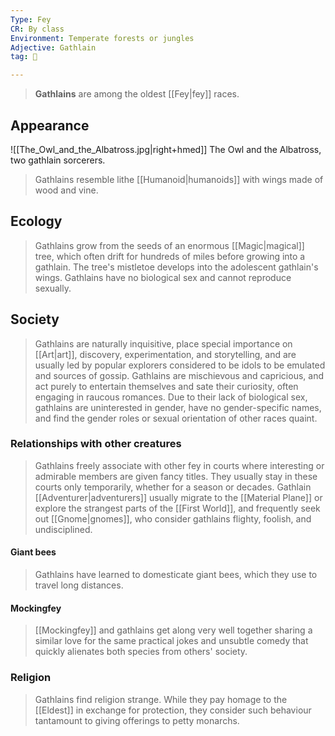 ```yaml
---
Type: Fey
CR: By class
Environment: Temperate forests or jungles
Adjective: Gathlain
tag: 👹

---
```


> **Gathlains** are among the oldest [[Fey|fey]] races.



## Appearance

![[The_Owl_and_the_Albatross.jpg|right+hmed]] 
 The Owl and the Albatross, two gathlain sorcerers.
> Gathlains resemble lithe [[Humanoid|humanoids]] with wings made of wood and vine.


## Ecology

> Gathlains grow from the seeds of an enormous [[Magic|magical]] tree, which often drift for hundreds of miles before growing into a gathlain. The tree's mistletoe develops into the adolescent gathlain's wings. Gathlains have no biological sex and cannot reproduce sexually.


## Society

> Gathlains are naturally inquisitive, place special importance on [[Art|art]], discovery, experimentation, and storytelling, and are usually led by popular explorers considered to be idols to be emulated and sources of gossip. Gathlains are mischievous and capricious, and act purely to entertain themselves and sate their curiosity, often engaging in raucous romances. Due to their lack of biological sex, gathlains are uninterested in gender, have no gender-specific names, and find the gender roles or sexual orientation of other races quaint.


### Relationships with other creatures

> Gathlains freely associate with other fey in courts where interesting or admirable members are given fancy titles. They usually stay in these courts only temporarily, whether for a season or decades. Gathlain [[Adventurer|adventurers]] usually migrate to the [[Material Plane]] or explore the strangest parts of the [[First World]], and frequently seek out [[Gnome|gnomes]], who consider gathlains flighty, foolish, and undisciplined.


#### Giant bees

> Gathlains have learned to domesticate giant bees, which they use to travel long distances.


#### Mockingfey

> [[Mockingfey]] and gathlains get along very well together sharing a similar love for the same practical jokes and unsubtle comedy that quickly alienates both species from others' society.


### Religion

> Gathlains find religion strange. While they pay homage to the [[Eldest]] in exchange for protection, they consider such behaviour tantamount to giving offerings to petty monarchs.








